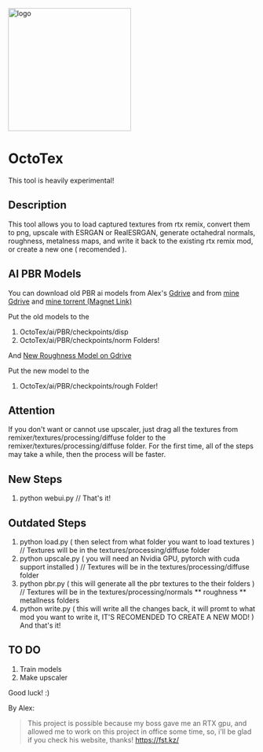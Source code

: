 
<img src="https://i.imgur.com/xoEqTaZ.png" alt="logo" width="250px" height="250px">

# OctoTex
This tool is heavily experimental!

## Description
This tool allows you to load captured textures from rtx remix, convert them to png, upscale with ESRGAN or RealESRGAN, generate octahedral normals, roughness, metalness maps, and write it back to the existing rtx remix mod, or create a new one ( recomended ). 

## AI PBR Models
You can download old PBR ai models from Alex's <a href="https://drive.google.com/file/d/1AKyWlZ75V0T6SvhaLwwIiCrJL3Cl_-s2/view?usp=sharing" >Gdrive</a> and from <a href="https://drive.google.com/file/d/1FAUugbC8uMSiSzm0FtR-Wa3pP81zXz3H/view?usp=sharing" > mine Gdrive</a> and <a href="https://pastebin.com/9cM3CgxS" > mine torrent (Magnet Link)</a>

Put the old models to the
  1. OctoTex/ai/PBR/checkpoints/disp
  2. OctoTex/ai/PBR/checkpoints/norm
Folders!

And <a href="https://drive.google.com/file/d/16rBteaAnbh9GRHKLWalb9-x45sfarM17/view?usp=sharing" >New Roughness Model on Gdrive</a>

Put the new model to the
  1. OctoTex/ai/PBR/checkpoints/rough
Folder!

## Attention
If you don't want or cannot use upscaler, just drag all the textures from remixer/textures/processing/diffuse folder to the remixer/textures/processing/diffuse folder.
For the first time, all of the steps may take a while, then the process will be faster.

## New Steps
1. python webui.py      // That's it!

## Outdated Steps
1. python load.py ( then select from what folder you want to load textures )                   // Textures will be in the textures/processing/diffuse folder
2. python upscale.py ( you will need an Nvidia GPU, pytorch with cuda support installed )      // Textures will be in the textures/processing/diffuse folder
3. python pbr.py ( this will generate all the pbr textures to the their folders )              // Textures will be in the textures/processing/normals ** roughness ** metallness folders
4. python write.py ( this will write all the changes back, it will promt to what mod you want to write it, IT'S RECOMENDED TO CREATE A NEW MOD! )
And that's it!

## TO DO
1. Train models
2. Make upscaler

   
Good luck! :)

By Alex:

> This project is possible because my boss gave me an RTX gpu, and
> allowed me to work on this project in office some time, so, i'll be
> glad if you check his website, thanks! https://fst.kz/

